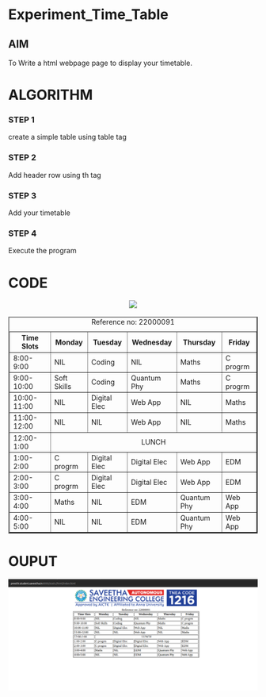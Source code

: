 # Experiment_Time_Table

## AIM
To Write a html webpage page to display your timetable.

# ALGORITHM
### STEP 1
create a simple table using table tag
### STEP 2
Add header row using th tag
### STEP 3
Add your timetable
### STEP 4
Execute the program

# CODE
  <!DOCTYPE html>
<html>
<head>
   <title>TIME TABLE</title>
</head>
<body>
    <center><img src="https://www.saveetha.ac.in/images/WEB_LOGO-01.png" width="700px" 
     height= auto ></center>
<table border="2" cellspacing="3" align="center" width="700px" height =auto>
    <caption>Reference no: 22000091</caption>
  <tr>
    <th>Time Slots</th>
    <th>Monday</th>
    <th>Tuesday</th>
    <th>Wednesday</th>
    <th>Thursday</th>
    <th>Friday</th>
  </tr>
  <tr>
   <td>8:00-9:00</td>
   <td>NIL</td>
   <td>Coding </td>
   <td>NIL</td>
   <td>Maths</td>
   <td>C progrm</td>
  </tr>
  <tr>
    <td>9:00-10:00</td>
    <td>Soft Skills</td>
    <td>Coding</td>
    <td>Quantum Phy</td>
    <td>Maths</td>
    <td>C progrm</td>
  </tr>
  <tr>
    <td>10:00-11:00</td>
    <td>NIL</td>
    <td>Digital Elec</td>
    <td>Web App</td>
    <td>NIL</td>
    <td>Maths</td>
  </tr>
  <tr>
    <td>11:00-12:00</td>
    <td>NIL</td>
    <td>NIL</td>
    <td>Web App</td>
    <td>NIL</td>
    <td>Maths</td>
  </tr>
  <tr>
    <td >12:00-1:00</td>
    <td colspan = "5" align="center">LUNCH</td>
  </tr>
  <tr>
    <td>1:00-2:00</td>
    <td>C progrm</td>
    <td>Digital Elec</td>
    <td>Digital Elec</td>
    <td>Web App</td>
    <td>EDM</td>
  </tr>
  <tr>
    <td>2:00-3:00</td>
    <td>C progrm</td>
    <td>Digital Elec</td>
    <td>Digital Elec</td>
    <td>Web App</td>
    <td>EDM</td>
  </tr>
  <tr>
    <td>3:00-4:00</td>
    <td>Maths</td>
    <td>NIL</td>
    <td>EDM</td>
    <td>Quantum Phy</td>
    <td>Web App</td>
  </tr>
  <tr>
    <td>4:00-5:00</td>
    <td>NIL</td>
    <td>NIL</td>
    <td>EDM</td>
    <td>Quantum Phy</td>
    <td>Web App</td>
  </tr>

</table>
</body>
</html>

# OUPUT
 ![serverOutput](/images/timetable.png)
 
